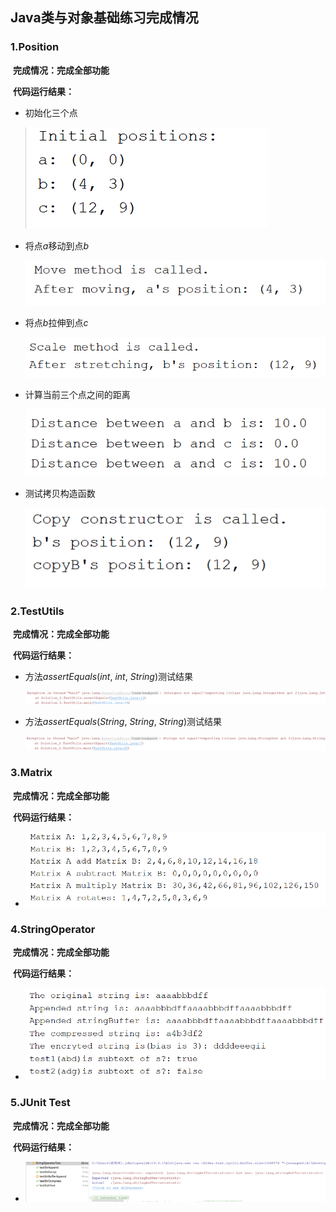 ## Java类与对象基础练习完成情况

### 1.Position

​	**完成情况：完成全部功能**

​	**代码运行结果：**

- 初始化三个点

  ![image_Solution_1_1](image_Solution_1_1.png)

- 将点$a$移动到点$b$

  ![image_Solution_1_2](image_Solution_1_2.png)

- 将点$b$拉伸到点$c$

  ![image_Solution_1_3](image_Solution_1_3.png)

- 计算当前三个点之间的距离

  ![image_Solution_1_4](image_Solution_1_4.png)

- 测试拷贝构造函数

  ![image-20230318145734471](image_Solution_1_5.png)

### 2.TestUtils

​	**完成情况：完成全部功能**

​	**代码运行结果：**

- 方法$assertEquals(int,~int,~String)$测试结果

  ![image-20230318151433341](image_Solution_2_1.png)

- 方法$assertEquals(String,~String,~String)$测试结果

  ![image-20230318151329792](image_Solution_2_2.png)

### 3.Matrix

​	**完成情况：完成全部功能**

​	**代码运行结果：**

- ![image_Solution_3](image_Solution_3.png)

### 4.StringOperator

​	**完成情况：完成全部功能**

​	**代码运行结果：**

- ![image_Solution_4](image_Solution_4.png)

### 5.JUnit Test

​	**完成情况：完成全部功能**

​	**代码运行结果：**

- ![image_Solution_5](image_Solution_5.png)